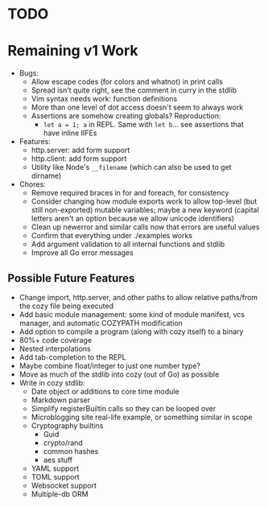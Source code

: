 # TODO

# Remaining v1 Work

* Bugs:
    * Allow escape codes (for colors and whatnot) in print calls
    * Spread isn't quite right, see the comment in curry in the stdlib
    * Vim syntax needs work: function definitions
    * More than one level of dot access doesn't seem to always work
    * Assertions are somehow creating globals? Reproduction:
        * `let a = 1; a` in REPL. Same with `let b`... see assertions that have
          inline IIFEs
* Features:
    * http.server: add form support
    * http.client: add form support
    * Utility like Node's `__filename` (which can also be used to get dirname)
* Chores:
    * Remove required braces in for and foreach, for consistency
    * Consider changing how module exports work to allow top-level (but still
        non-exported) mutable variables; maybe a new keyword (capital letters
        aren't an option because we allow unicode identifiers)
    * Clean up newerror and similar calls now that errors are useful values
    * Confirm that everything under ./examples works
    * Add argument validation to all internal functions and stdlib
    * Improve all Go error messages

## Possible Future Features

* Change import, http.server, and other paths to allow relative paths/from the
    cozy file being executed
* Add basic module management: some kind of module manifest, vcs manager, and
    automatic COZYPATH modification
* Add option to compile a program (along with cozy itself) to a binary
* 80%+ code coverage
* Nested interpolations
* Add tab-completion to the REPL
* Maybe combine float/integer to just one number type?
* Move as much of the stdlib into cozy (out of Go) as possible
* Write in cozy stdlib:
    * Date object or additions to core time module
    * Markdown parser
    * Simplify registerBuiltin calls so they can be looped over
    * Microblogging site real-life example, or something similar in scope
    * Cryptography builtins
        * Guid
        * crypto/rand
        * common hashes
        * aes stuff
    * YAML support
    * TOML support
    * Websocket support
    * Multiple-db ORM
